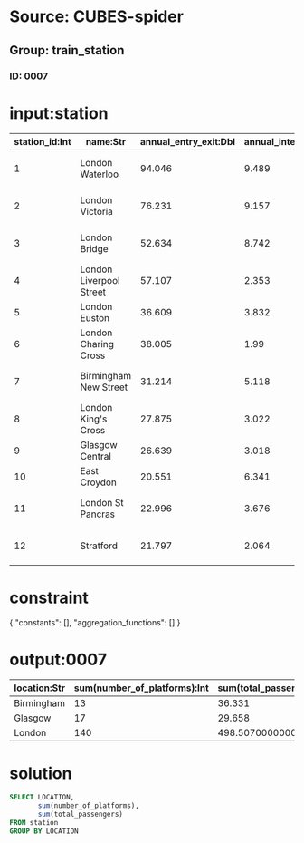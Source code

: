 # Source: CUBES-spider
## Group: train_station
### ID: 0007

# input:station

| station_id:Int | name:Str | annual_entry_exit:Dbl | annual_interchanges:Dbl | total_passengers:Dbl | location:Str | main_services:Str | number_of_platforms:Int |
|---|---|---|---|---|---|---|---|
| 1 | London Waterloo | 94.046 | 9.489 | 103.534 | London | South Western Main Line West of England Main Line | 19 |
| 2 | London Victoria | 76.231 | 9.157 | 85.38 | London | Brighton Main Line Chatham Main Line | 19 |
| 3 | London Bridge | 52.634 | 8.742 | 61.376 | London | South Eastern Main Line Thameslink | 12 |
| 4 | London Liverpool Street | 57.107 | 2.353 | 59.46 | London | Great Eastern Main Line West Anglia Main Line | 18 |
| 5 | London Euston | 36.609 | 3.832 | 40.44 | London | West Coast Main Line | 18 |
| 6 | London Charing Cross | 38.005 | 1.99 | 39.995 | London | South Eastern Main Line | 6 |
| 7 | Birmingham New Street | 31.214 | 5.118 | 36.331 | Birmingham | West Coast Main Line Cross Country Route | 13 |
| 8 | London King's Cross | 27.875 | 3.022 | 30.896 | London | East Coast Main Line | 12 |
| 9 | Glasgow Central | 26.639 | 3.018 | 29.658 | Glasgow | West Coast Main Line | 17 |
| 10 | East Croydon | 20.551 | 6.341 | 26.892 | London | Brighton Main Line | 6 |
| 11 | London St Pancras | 22.996 | 3.676 | 26.672 | London | Midland Main Line Thameslink High-Speed 1 Eurostar | 15 |
| 12 | Stratford | 21.797 | 2.064 | 23.862 | London | Great Eastern Main Line Lea Valley Lines | 15 |

# constraint

{
  "constants": [],
  "aggregation_functions": []
}

# output:0007

| location:Str | sum(number_of_platforms):Int | sum(total_passengers):Dbl |
|---|---|---|
| Birmingham | 13 | 36.331 |
| Glasgow | 17 | 29.658 |
| London | 140 | 498.50700000000006 |

# solution

```sql
SELECT LOCATION,
       sum(number_of_platforms),
       sum(total_passengers)
FROM station
GROUP BY LOCATION
```
